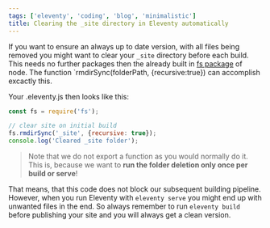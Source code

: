 ```yaml
---
tags: ['eleventy', 'coding', 'blog', 'minimalistic']
title: Clearing the _site directory in Eleventy automatically
---
```


If you want to ensure an always up to date version, with all files being removed you might want to clear your `_site` directory before each build. This needs no further packages then the already built in [fs package](https://nodejs.org/api/fs.html) of node. The function `rmdirSync(folderPath, {recursive:true}) can accomplish excactly this.

Your .eleventy.js then looks like this:

``` javascript
const fs = require('fs');

// clear site on initial build
fs.rmdirSync('_site', {recursive: true});
console.log('Cleared _site folder');
```

> Note that we do not export a function as you would normally do it. This is, because we want to **run the folder deletion only once per build or serve**!

That means, that this code does not block our subsequent building pipeline. However, when you run Eleventy with `eleventy serve` you might end up with unwanted files in the end. So always remember to run `eleventy build` before publishing your site and you will always get a clean version.
